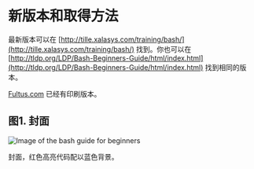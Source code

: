 # 新版本和取得方法

最新版本可以在 [http://tille.xalasys.com/training/bash/](http://tille.xalasys.com/training/bash/) 找到。你也可以在 [http://tldp.org/LDP/Bash-Beginners-Guide/html/index.html](http://tldp.org/LDP/Bash-Beginners-Guide/html/index.html) 找到相同的版本。

[Fultus.com](http://store.fultus.com/product_info.php?products_id=66) 已经有印刷版本。 

## 图1. 封面
![Image of the bash guide for beginners](https://i.loli.net/2017/11/18/5a0f9c663e4b8.jpg)

封面，红色高亮代码配以蓝色背景。
